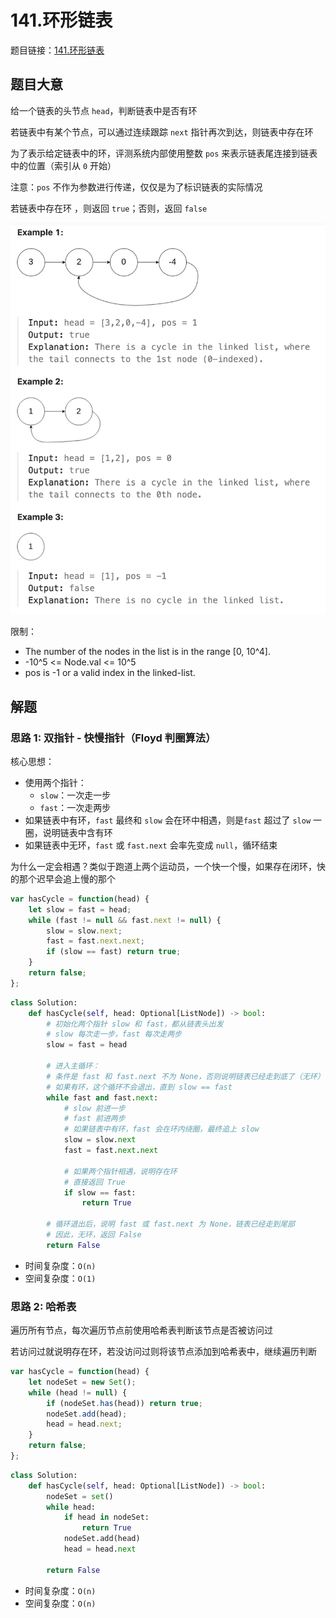 # 141.环形链表

题目链接：[141.环形链表](https://leetcode.cn/problems/linked-list-cycle/)

## 题目大意

给一个链表的头节点 `head`，判断链表中是否有环

若链表中有某个节点，可以通过连续跟踪 `next` 指针再次到达，则链表中存在环

为了表示给定链表中的环，评测系统内部使用整数 `pos` 来表示链表尾连接到链表中的位置（索引从 `0` 开始）

注意：`pos` 不作为参数进行传递，仅仅是为了标识链表的实际情况

若链表中存在环 ，则返回 `true`；否则，返回 `false` 

![alt text](https://github.com/donnapersonal/picx-images-hosting/raw/master/image.8z6vu2pw73.webp)

限制：
- The number of the nodes in the list is in the range [0, 10^4].
- -10^5 <= Node.val <= 10^5
- pos is -1 or a valid index in the linked-list.

## 解题

### 思路 1: 双指针 - 快慢指针（Floyd 判圈算法）

核心思想：
- 使用两个指针：
  - `slow`：一次走一步
  - `fast`：一次走两步
- 如果链表中有环，`fast` 最终和 `slow` 会在环中相遇，则是`fast` 超过了 `slow` 一圈，说明链表中含有环
- 如果链表中无环，`fast` 或 `fast.next` 会率先变成 `null`，循环结束

为什么一定会相遇？类似于跑道上两个运动员，一个快一个慢，如果存在闭环，快的那个迟早会追上慢的那个

```js
var hasCycle = function(head) {
    let slow = fast = head;
    while (fast != null && fast.next != null) {
        slow = slow.next;
        fast = fast.next.next;
        if (slow == fast) return true;
    }
    return false;
};
```
```python
class Solution:
    def hasCycle(self, head: Optional[ListNode]) -> bool:
        # 初始化两个指针 slow 和 fast，都从链表头出发
        # slow 每次走一步，fast 每次走两步
        slow = fast = head

        # 进入主循环：
        # 条件是 fast 和 fast.next 不为 None，否则说明链表已经走到底了（无环）
        # 如果有环，这个循环不会退出，直到 slow == fast
        while fast and fast.next:
            # slow 前进一步
            # fast 前进两步
            # 如果链表中有环，fast 会在环内绕圈，最终追上 slow
            slow = slow.next
            fast = fast.next.next
            
            # 如果两个指针相遇，说明存在环
            # 直接返回 True
            if slow == fast:
                return True
        
        # 循环退出后，说明 fast 或 fast.next 为 None，链表已经走到尾部
        # 因此，无环，返回 False
        return False
```

- 时间复杂度：`O(n)`
- 空间复杂度：`O(1)`

### 思路 2: 哈希表

遍历所有节点，每次遍历节点前使用哈希表判断该节点是否被访问过

若访问过就说明存在环，若没访问过则将该节点添加到哈希表中，继续遍历判断

```js
var hasCycle = function(head) {
    let nodeSet = new Set();
    while (head != null) {
        if (nodeSet.has(head)) return true;
        nodeSet.add(head);
        head = head.next;
    }
    return false;
};
```
```python
class Solution:
    def hasCycle(self, head: Optional[ListNode]) -> bool:
        nodeSet = set()
        while head:
            if head in nodeSet:
                return True
            nodeSet.add(head)
            head = head.next
        
        return False
```

- 时间复杂度：`O(n)`
- 空间复杂度：`O(n)`

